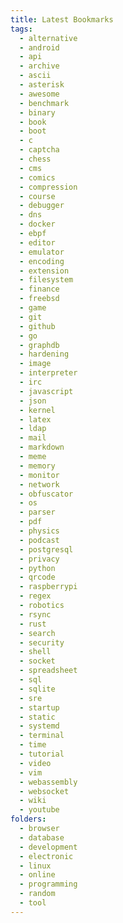 ```yaml
---
title: Latest Bookmarks
tags:
  - alternative
  - android
  - api
  - archive
  - ascii
  - asterisk
  - awesome
  - benchmark
  - binary
  - book
  - boot
  - c
  - captcha
  - chess
  - cms
  - comics
  - compression
  - course
  - debugger
  - dns
  - docker
  - ebpf
  - editor
  - emulator
  - encoding
  - extension
  - filesystem
  - finance
  - freebsd
  - game
  - git
  - github
  - go
  - graphdb
  - hardening
  - image
  - interpreter
  - irc
  - javascript
  - json
  - kernel
  - latex
  - ldap
  - mail
  - markdown
  - meme
  - memory
  - monitor
  - network
  - obfuscator
  - os
  - parser
  - pdf
  - physics
  - podcast
  - postgresql
  - privacy
  - python
  - qrcode
  - raspberrypi
  - regex
  - robotics
  - rsync
  - rust
  - search
  - security
  - shell
  - socket
  - spreadsheet
  - sql
  - sqlite
  - sre
  - startup
  - static
  - systemd
  - terminal
  - time
  - tutorial
  - video
  - vim
  - webassembly
  - websocket
  - wiki
  - youtube
folders:
  - browser
  - database
  - development
  - electronic
  - linux
  - online
  - programming
  - random
  - tool
---
```

